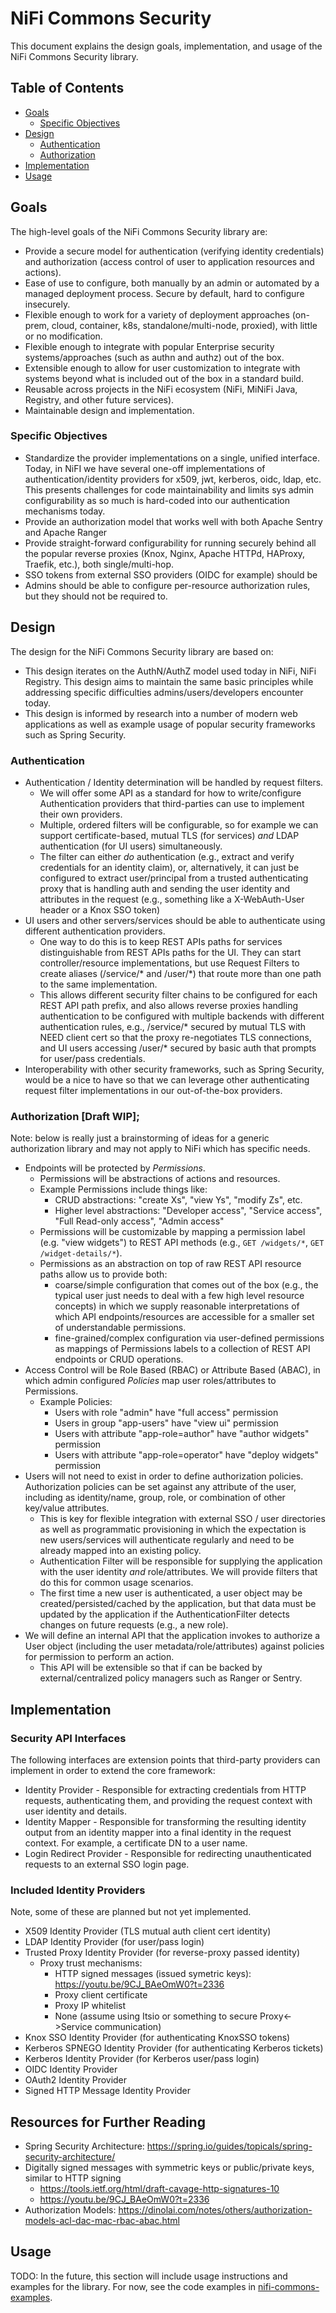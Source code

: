 # NiFi Commons Security

This document explains the design goals, implementation, and usage of the NiFi Commons Security library.

## Table of Contents
  
- [Goals](#goals)  
    - [Specific Objectives](#specific-objectives)
- [Design](#design)
    - [Authentication](#authentication)
    - [Authorization](#authorization)
- [Implementation](#implementation)
- [Usage](#usage)

## Goals

The high-level goals of the NiFi Commons Security library are:

- Provide a secure model for authentication (verifying identity credentials) and authorization (access control of user to application resources and actions).
- Ease of use to configure, both manually by an admin or automated by a managed deployment process. Secure by default, hard to configure insecurely.
- Flexible enough to work for a variety of deployment approaches (on-prem, cloud, container, k8s, standalone/multi-node, proxied), with little or no modification.
- Flexible enough to integrate with popular Enterprise security systems/approaches (such as authn and authz) out of the box.
- Extensible enough to allow for user customization to integrate with systems beyond what is included out of the box in a standard build.
- Reusable across projects in the NiFi ecosystem (NiFi, MiNiFi Java, Registry, and other future services).
- Maintainable design and implementation.

### Specific Objectives

- Standardize the provider implementations on a single, unified interface. 
  Today, in NiFI we have several one-off implementations of authentication/identity providers for x509, jwt, kerberos, oidc, ldap, etc. 
  This presents challenges for code maintainability and limits sys admin configurability as so much is hard-coded into our authentication mechanisms today.
- Provide an authorization model that works well with both Apache Sentry and Apache Ranger
- Provide straight-forward configurability for running securely behind all the popular reverse proxies (Knox, Nginx, Apache HTTPd, HAProxy, Traefik, etc.), both single/multi-hop.
- SSO tokens from external SSO providers (OIDC for example) should be 
- Admins should be able to configure per-resource authorization rules, but they should not be required to. 

## Design

The design for the NiFi Commons Security library are based on: 
 - This design iterates on the AuthN/AuthZ model used today in NiFi, NiFi Registry. This design aims to maintain the same basic principles while addressing specific difficulties admins/users/developers encounter today.
 - This design is informed by research into a number of modern web applications as well as example usage of popular security frameworks such as Spring Security.

### Authentication

- Authentication / Identity determination will be handled by request filters. 
    - We will offer some API as a standard for how to write/configure Authentication providers that third-parties can use to implement their own providers.
    - Multiple, ordered filters will be configurable, so for example we can support certificate-based, mutual TLS (for services) _and_ LDAP authentication (for UI users) simultaneously.
    - The filter can either _do_ authentication (e.g., extract and verify credentials for an identity claim), or, alternatively, it can just be configured to extract user/principal from a trusted authenticating proxy that is handling auth and sending the user identity and attributes in the request (e.g., something like a X-WebAuth-User header or a Knox SSO token)
- UI users and other servers/services should be able to authenticate using different authentication providers. 
    - One way to do this is to keep REST APIs paths for services distinguishable from REST APIs paths for the UI. 
      They can start controller/resource implementations, but use Request Filters to create aliases (/service/* and /user/*) that route more than one path to the same implementation.
    - This allows different security filter chains to be configured for each REST API path prefix, and also allows reverse proxies handling authentication to be configured with multiple backends with different authentication rules,
      e.g., /service/* secured by mutual TLS with NEED client cert so that the proxy re-negotiates TLS connections, and UI users accessing /user/* secured by basic auth that prompts for user/pass credentials.
- Interoperability with other security frameworks, such as Spring Security, would be a nice to have so that we can leverage other authenticating request filter implementations in our out-of-the-box providers.  

### Authorization [Draft WIP]; 

Note: below is really just a brainstorming of ideas for a generic authorization library and may not apply to NiFi which has specific needs.

- Endpoints will be protected by _Permissions_.
    - Permissions will be abstractions of actions and resources. 
    - Example Permissions include things like: 
        - CRUD abstractions: "create Xs", "view Ys", "modify Zs", etc.
        - Higher level abstractions: "Developer access", "Service access", "Full Read-only access", "Admin access"
    - Permissions will be customizable by mapping a permission label (e.g. "view widgets") to REST API methods (e.g., `GET /widgets/*`, `GET /widget-details/*`).
    - Permissions as an abstraction on top of raw REST API resource paths allow us to provide both:
        - coarse/simple configuration that comes out of the box (e.g., the typical user just needs to deal with a few high level resource concepts) in which we supply reasonable interpretations of which API endpoints/resources are accessible for a smaller set of understandable permissions.
        - fine-grained/complex configuration via user-defined permissions as mappings of Permissions labels to a collection of REST API endpoints or CRUD operations.
- Access Control will be Role Based (RBAC) or Attribute Based (ABAC), in which admin configured _Policies_ map user roles/attributes to Permissions.
    - Example Policies:
        - Users with role "admin" have "full access" permission
        - Users in group "app-users" have "view ui" permission
        - Users with attribute "app-role=author" have "author widgets" permission
        - Users with attribute "app-role=operator" have "deploy widgets" permission
- Users will not need to exist in order to define authorization policies. Authorization policies can be set against any attribute of the user, including as identity/name, group, role, or combination of other key/value attributes. 
    - This is key for flexible integration with external SSO / user directories as well as programmatic provisioning in which the expectation is new users/services will authenticate regularly and need to be already mapped into an existing policy.
    - Authentication Filter will be responsible for supplying the application with the user identity *and* role/attributes. We will provide filters that do this for common usage scenarios.
    - The first time a new user is authenticated, a user object may be created/persisted/cached by the application, but that data must be updated by the application if the AuthenticationFilter detects changes on future requests (e.g., a new role).
- We will define an internal API that the application invokes to authorize a User object (including the user metadata/role/attributes) against policies for permission to perform an action. 
    - This API will be extensible so that if can be backed by external/centralized policy managers such as Ranger or Sentry.

## Implementation

### Security API Interfaces

The following interfaces are extension points that third-party providers can implement in order to extend the core framework: 

- Identity Provider - Responsible for extracting credentials from HTTP requests, authenticating them, and providing the request context with user identity and details. 
- Identity Mapper - Responsible for transforming the resulting identity output from an identity mapper into a final identity in the request context. For example, a certificate DN to a user name.
- Login Redirect Provider - Responsible for redirecting unauthenticated requests to an external SSO login page.

### Included Identity Providers 

Note, some of these are planned but not yet implemented.

- X509 Identity Provider (TLS mutual auth client cert identity)
- LDAP Identity Provider (for user/pass login)
- Trusted Proxy Identity Provider (for reverse-proxy passed identity)
    - Proxy trust mechanisms:
        - HTTP signed messages (issued symetric keys): https://youtu.be/9CJ_BAeOmW0?t=2336
        - Proxy client certificate
        - Proxy IP whitelist
        - None (assume using Itsio or something to secure Proxy<->Service communication)
- Knox SSO Identity Provider (for authenticating KnoxSSO tokens)
- Kerberos SPNEGO Identity Provider (for authenticating Kerberos tickets)
- Kerberos Identity Provider (for Kerberos user/pass login)
- OIDC Identity Provider
- OAuth2 Identity Provider 
- Signed HTTP Message Identity Provider
    
 
## Resources for Further Reading

- Spring Security Architecture: https://spring.io/guides/topicals/spring-security-architecture/
- Digitally signed messages with symmetric keys or public/private keys, similar to HTTP signing
    - https://tools.ietf.org/html/draft-cavage-http-signatures-10
    - https://youtu.be/9CJ_BAeOmW0?t=2336
- Authorization Models: https://dinolai.com/notes/others/authorization-models-acl-dac-mac-rbac-abac.html

## Usage

TODO: In the future, this section will include usage instructions and examples for the library. For now, see the code examples in [nifi-commons-examples](../nifi-commons-examples).

